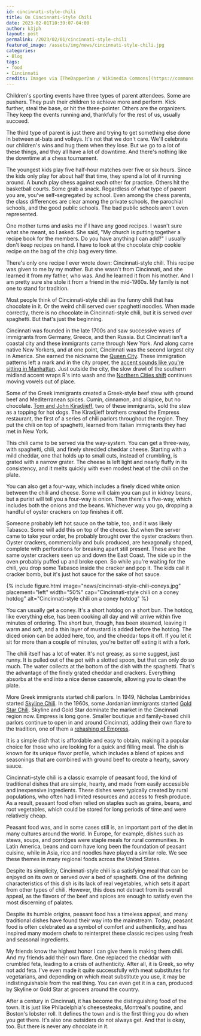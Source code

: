 ```yaml
---
id: cincinnati-style-chili
title: On Cincinnati-Style Chili
date: 2023-02-01T10:39:07-04:00
author: k3jph
layout: post
permalink: /2023/02/01/cincinnati-style-chili
featured_image: /assets/img/news/cincinnati-style-chili.jpg
categories:
- Blog 
tags:
- food
- Cincinnati
credits: Images via [TheDapperDan / Wikimedia Commons](https://commons.wikimedia.org/wiki/File:Skyline_4-way.jpg) and [Navi75 / Flickr](https://www.flickr.com/people/23597588@N00).
---
```


Children's sporting events have three types of parent attendees.
Some are pushers.  They push their children to achieve more and
perform.  Kick further, steal the base, or hit the three-pointer.
Others are the organizers.  They keep the events running and,
thankfully for the rest of us, usually succeed.

The third type of parent is just there and trying to get something
else done in between at-bats and volleys.  It's not that we don't
care.  We'll celebrate our children's wins and hug them when they
lose.  But we go to a lot of these things, and they all have a lot
of downtime.  And there's nothing like the downtime at a chess
tournament.

The youngest kids play five half-hour matches over five or six
hours.  Since the kids only play for about half that time, they
spend a lot of it running around.  A bunch play chess against each other
for practice.  Others hit the basketball courts.  Some grab a snack.
Regardless of what type of parent you are, you've self-segregated
by school.  Even among the chess parents, the class differences are
clear among the private schools, the parochial schools, and the
good public schools.  The bad public schools aren't even represented.

One mother turns and asks me if I have any good recipes.  I wasn't
sure what she meant, so I asked.  She said, "My church is putting
together a recipe book for the members.  Do you have anything I can
add?"  I usually don't keep recipes on hand.  I have to look at the
chocolate chip cookie recipe on the bag of the chip bag every time.

There's only one recipe I ever wrote down: Cincinnati-style chili.
This recipe was given to me by my mother.  But she wasn't from
Cincinnati, and she learned it from my father, who was.  And he
learned it from his mother.  And I am pretty sure she stole it from
a friend in the mid-1960s.  My family is not one to stand for
tradition.

Most people think of Cincinnati-style chili as the funny chili that
has chocolate in it.  Or the weird chili served over spaghetti
noodles.  When made correctly, there is no chocolate in Cincinnati-style
chili, but it is served over spaghetti.  But that's just the
beginning.

Cincinnati was founded in the late 1700s and saw successive waves
of immigrants from Germany, Greece, and then Russia.  But Cincinnati
isn't a coastal city and these immigrants came through New York.
And along came native New Yorkers, and at one point, Cincinnati was
the second largest city in America.  She earned the nickname the
[Queen
City](https://www.cincinnati.com/story/news/2020/12/22/why-cincinnati-called-queen-city/4007103001/).
These immigration patterns left a mark and in the city proper, the
[accent sounds like you're sitting in
Manhattan](https://www.city-data.com/forum/cincinnati/1042874-cincinati-accent-10.html).
Just outside the city, the slow drawl of the southern midland accent
wraps R's into wash and the [Northern Cities
shift](https://www.npr.org/2006/02/16/5220090/american-accent-undergoing-great-vowel-shift)
continues moving vowels out of place.

Some of the Greek immigrants created a Greek-style beef stew with
ground beef and Mediterranean spices.  Cumin, cinnamon, and allspice,
but no chocolate.  [Tom and John
Kiradjieff](https://dannwoellertthefoodetymologist.wordpress.com/2022/10/24/john-kiradjieff-the-inventor-of-cincinnati-chili-and-his-spice-house/),
two of these immigrants, sold the stew as a topping for hot dogs.
The Kiradjieff brothers created the Empress restaurant, the first
of a series of chili parlors throughout the region. They put the
chili on top of spaghetti, learned from Italian immigrants they had
met in New York.

This chili came to be served via the way-system.  You can get a
three-way, with spaghetti, chili, and finely shredded cheddar cheese.
Starting with a mild cheddar, one that holds up to small cuts,
instead of crumbling, is grated with a narrow grater.  The cheese
is left light and nearly fluffy in its consistency, and it melts
quickly with even modest heat of the chili on the plate.

You can also get a four-way, which includes a finely diced white
onion between the chili and cheese.  Some will claim you can put
in kidney beans, but a purist will tell you a four-way is onion.
Then there's a five-way, which includes both the onions and the
beans.  Whichever way you go, dropping a handful of oyster crackers
on top finishes it off.

Someone probably left hot sauce on the table, too, and it was likely
Tabasco.  Some will add this on top of the cheese.  But when the
server came to take your order, he probably brought over the oyster
crackers then.  Oyster crackers, commercially and bulk produced,
are hexagonally shaped, complete with perforations for breaking
apart still present.  These are the same oyster crackers seen up
and down the East Coast.  The side up in the oven probably puffed
up and broke open.  So while you're waiting for the chili, you drop
some Tabasco inside the cracker and pop it.  The kids call it cracker
bomb, but it's just hot sauce for the sake of hot sauce.

{% include figure.html image="news/cincinnati-style-chili-coneys.jpg" placement="left" width="50%"
cap="Cincinnati-style chili on a coney hotdog"
alt="Cincinnati-style chili on a coney hotdog" %}

You can usually get a coney.  It's a short hotdog on a short bun.
The hotdog, like everything else, has been cooking all day and will
arrive within five minutes of ordering.  The short bun, though, has
been steamed, leaving it warm and soft, and a thin layer of mustard
is added before the hotdog.  The diced onion can be added here,
too, and the cheddar tops it off.  If you let it sit for more than
a couple of minutes, you're better off eating it with a fork.

The chili itself has a lot of water.  It's not greasy, as some
suggest, just runny.  It is pulled out of the pot with a slotted
spoon, but that can only do so much.  The water collects at the
bottom of the dish with the spaghetti.  That's the advantage of the
finely grated cheddar and crackers.  Everything absorbs at the end
into a nice dense casserole, allowing you to clean the plate.

More Greek immigrants started chili parlors.  In 1949, Nicholas
Lambrinides started [Skyline Chili](https://www.skylinechili.com/).
In the 1960s, some Jordanian immigrants started [Gold Star
Chili](https://www.goldstarchili.com/).  Skyline and Gold Star
dominate the market in the Cincinnati region now.  Empress is long
gone.  Smaller boutique and family-based chili parlors continue to
open in and around Cincinnati, adding their own flare to the
tradition, one of them a [rehashing of
Empress](https://empresschilialexandria.com/).

It is a simple dish that is affordable and easy to obtain, making
it a popular choice for those who are looking for a quick and filling
meal. The dish is known for its unique flavor profile, which includes
a blend of spices and seasonings that are combined with ground beef
to create a hearty, savory sauce.

Cincinnati-style chili is a classic example of peasant food, the
kind of traditional dishes that are simple, hearty, and made from
easily accessible and inexpensive ingredients. These dishes were
typically created by rural populations, who often had limited
resources and access to fresh produce. As a result, peasant food
often relied on staples such as grains, beans, and root vegetables,
which could be stored for long periods of time and were relatively
cheap.

Peasant food was, and in some cases still is, an important part of
the diet in many cultures around the world. In Europe, for example,
dishes such as stews, soups, and porridges were staple meals for
rural communities. In Latin America, beans and corn have long been
the foundation of peasant cuisine, while in Asia, rice and noodles
have played a similar role.  We see these themes in many regional
foods across the United States.

Despite its simplicity, Cincinnati-style chili is a satisfying meal
that can be enjoyed on its own or served over a bed of spaghetti.
One of the defining characteristics of this dish is its lack of
real vegetables, which sets it apart from other types of chili.
However, this does not detract from its overall appeal, as the
flavors of the beef and spices are enough to satisfy even the most
discerning of palates.

Despite its humble origins, peasant food has a timeless appeal, and
many traditional dishes have found their way into the mainstream.
Today, peasant food is often celebrated as a symbol of comfort and
authenticity, and has inspired many modern chefs to reinterpret
these classic recipes using fresh and seasonal ingredients.

My friends know the highest honor I can give them is making them
chili.  And my friends add their own flare.  One replaced the cheddar
with crumbled feta, leading to a crisis of authenticity.  After
all, it is Greek, so why not add feta.  I've even made it quite
successfully with meat substitutes for vegetarians, and depending
on which meat substitute you use, it may be indistinguishable from
the real thing.  You can even get it in a can, produced by Skyline
or Gold Star at grocers around the country.

After a century in Cincinnati, it has become the distinguishing
food of the town.  It is just like Philadelphia's cheesesteaks,
Montréal's poutine, and Boston's lobster roll.  It defines the town
and is the first thing you do when you get there.  It's also one
outsiders do not always get.  And that is okay, too.  But there is
never any chocolate in it.
